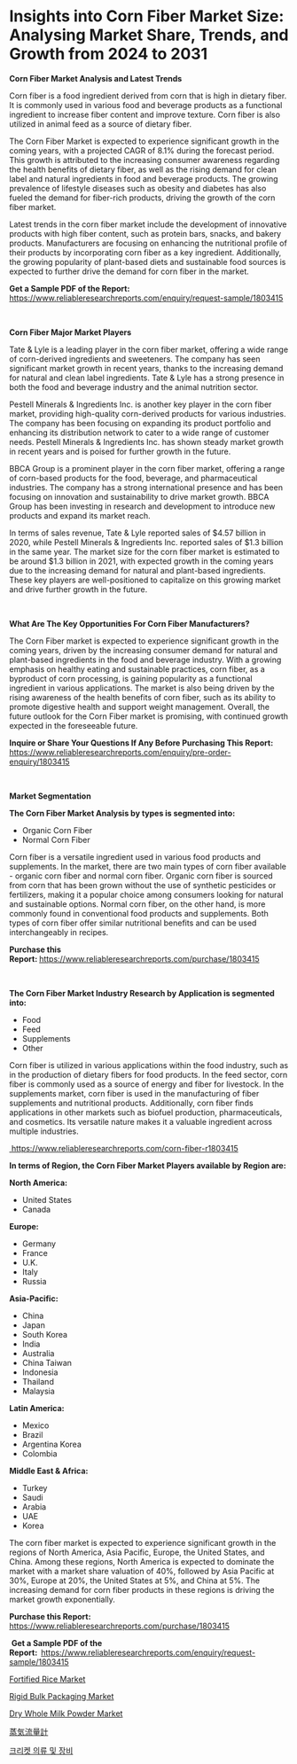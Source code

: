<p><h1>Insights into Corn Fiber Market Size: Analysing Market Share, Trends, and Growth from 2024 to 2031</h1></p><p><strong>Corn Fiber Market Analysis and Latest Trends</strong></p>
<p><p>Corn fiber is a food ingredient derived from corn that is high in dietary fiber. It is commonly used in various food and beverage products as a functional ingredient to increase fiber content and improve texture. Corn fiber is also utilized in animal feed as a source of dietary fiber.</p><p>The Corn Fiber Market is expected to experience significant growth in the coming years, with a projected CAGR of 8.1% during the forecast period. This growth is attributed to the increasing consumer awareness regarding the health benefits of dietary fiber, as well as the rising demand for clean label and natural ingredients in food and beverage products. The growing prevalence of lifestyle diseases such as obesity and diabetes has also fueled the demand for fiber-rich products, driving the growth of the corn fiber market.</p><p>Latest trends in the corn fiber market include the development of innovative products with high fiber content, such as protein bars, snacks, and bakery products. Manufacturers are focusing on enhancing the nutritional profile of their products by incorporating corn fiber as a key ingredient. Additionally, the growing popularity of plant-based diets and sustainable food sources is expected to further drive the demand for corn fiber in the market.</p></p>
<p><strong>Get a Sample PDF of the Report:&nbsp;</strong> <a href="https://www.reliableresearchreports.com/enquiry/request-sample/1803415">https://www.reliableresearchreports.com/enquiry/request-sample/1803415</a></p>
<p>&nbsp;</p>
<p><strong>Corn Fiber Major Market Players</strong></p>
<p><p>Tate & Lyle is a leading player in the corn fiber market, offering a wide range of corn-derived ingredients and sweeteners. The company has seen significant market growth in recent years, thanks to the increasing demand for natural and clean label ingredients. Tate & Lyle has a strong presence in both the food and beverage industry and the animal nutrition sector.</p><p>Pestell Minerals & Ingredients Inc. is another key player in the corn fiber market, providing high-quality corn-derived products for various industries. The company has been focusing on expanding its product portfolio and enhancing its distribution network to cater to a wide range of customer needs. Pestell Minerals & Ingredients Inc. has shown steady market growth in recent years and is poised for further growth in the future.</p><p>BBCA Group is a prominent player in the corn fiber market, offering a range of corn-based products for the food, beverage, and pharmaceutical industries. The company has a strong international presence and has been focusing on innovation and sustainability to drive market growth. BBCA Group has been investing in research and development to introduce new products and expand its market reach.</p><p>In terms of sales revenue, Tate & Lyle reported sales of $4.57 billion in 2020, while Pestell Minerals & Ingredients Inc. reported sales of $1.3 billion in the same year. The market size for the corn fiber market is estimated to be around $1.3 billion in 2021, with expected growth in the coming years due to the increasing demand for natural and plant-based ingredients. These key players are well-positioned to capitalize on this growing market and drive further growth in the future.</p></p>
<p>&nbsp;</p>
<p><strong>What Are The Key Opportunities For Corn Fiber Manufacturers?</strong></p>
<p><p>The Corn Fiber market is expected to experience significant growth in the coming years, driven by the increasing consumer demand for natural and plant-based ingredients in the food and beverage industry. With a growing emphasis on healthy eating and sustainable practices, corn fiber, as a byproduct of corn processing, is gaining popularity as a functional ingredient in various applications. The market is also being driven by the rising awareness of the health benefits of corn fiber, such as its ability to promote digestive health and support weight management. Overall, the future outlook for the Corn Fiber market is promising, with continued growth expected in the foreseeable future.</p></p>
<p><strong>Inquire or Share Your Questions If Any Before Purchasing This Report:</strong> <a href="https://www.reliableresearchreports.com/enquiry/pre-order-enquiry/1803415">https://www.reliableresearchreports.com/enquiry/pre-order-enquiry/1803415</a></p>
<p>&nbsp;</p>
<p><strong>Market Segmentation</strong></p>
<p><strong>The Corn Fiber Market Analysis by types is segmented into:</strong></p>
<p><ul><li>Organic Corn Fiber</li><li>Normal Corn Fiber</li></ul></p>
<p><p>Corn fiber is a versatile ingredient used in various food products and supplements. In the market, there are two main types of corn fiber available - organic corn fiber and normal corn fiber. Organic corn fiber is sourced from corn that has been grown without the use of synthetic pesticides or fertilizers, making it a popular choice among consumers looking for natural and sustainable options. Normal corn fiber, on the other hand, is more commonly found in conventional food products and supplements. Both types of corn fiber offer similar nutritional benefits and can be used interchangeably in recipes.</p></p>
<p><strong>Purchase this Report:&nbsp;</strong><a href="https://www.reliableresearchreports.com/purchase/1803415">https://www.reliableresearchreports.com/purchase/1803415</a></p>
<p>&nbsp;</p>
<p><strong>The Corn Fiber Market Industry Research by Application is segmented into:</strong></p>
<p><ul><li>Food</li><li>Feed</li><li>Supplements</li><li>Other</li></ul></p>
<p><p>Corn fiber is utilized in various applications within the food industry, such as in the production of dietary fibers for food products. In the feed sector, corn fiber is commonly used as a source of energy and fiber for livestock. In the supplements market, corn fiber is used in the manufacturing of fiber supplements and nutritional products. Additionally, corn fiber finds applications in other markets such as biofuel production, pharmaceuticals, and cosmetics. Its versatile nature makes it a valuable ingredient across multiple industries.</p></p>
<p><a href="https://www.reliableresearchreports.com/corn-fiber-r1803415">&nbsp;https://www.reliableresearchreports.com/corn-fiber-r1803415</a></p>
<p><strong>In terms of Region, the Corn Fiber Market Players available by Region are:</strong></p>
<p>
    <p> <strong> North America: </strong>
        <ul>
            <li>United States</li>
            <li>Canada</li>
        </ul>
        </p> 
    <p> <strong> Europe: </strong>
        <ul>
            <li>Germany</li>
            <li>France</li>
            <li>U.K.</li>
            <li>Italy</li>
            <li>Russia</li>
        </ul>
        </p> 
    <p> <strong> Asia-Pacific: </strong>
        <ul>
            <li>China</li>
            <li>Japan</li>
            <li>South Korea</li>
            <li>India</li>
            <li>Australia</li>
            <li>China Taiwan</li>
            <li>Indonesia</li>
            <li>Thailand</li>
            <li>Malaysia</li>
        </ul>
        </p> 
    <p> <strong> Latin America: </strong>
        <ul>
            <li>Mexico</li>
            <li>Brazil</li>
            <li>Argentina Korea</li>
            <li>Colombia</li>
        </ul>
        </p> 
    <p> <strong> Middle East & Africa: </strong>
        <ul>
            <li>Turkey</li>
            <li>Saudi</li>
            <li>Arabia</li>
            <li>UAE</li>
            <li>Korea</li>
        </ul>
    </p>
    </p>
<p><p>The corn fiber market is expected to experience significant growth in the regions of North America, Asia Pacific, Europe, the United States, and China. Among these regions, North America is expected to dominate the market with a market share valuation of 40%, followed by Asia Pacific at 30%, Europe at 20%, the United States at 5%, and China at 5%. The increasing demand for corn fiber products in these regions is driving the market growth exponentially.</p></p>
<p><strong>Purchase this Report: </strong><a href="https://www.reliableresearchreports.com/purchase/1803415">https://www.reliableresearchreports.com/purchase/1803415</a></p>
<p>&nbsp;<strong>Get a Sample PDF of the Report:&nbsp;&nbsp;</strong><a href="https://www.reliableresearchreports.com/enquiry/request-sample/1803415">https://www.reliableresearchreports.com/enquiry/request-sample/1803415</a></p>
<p><strong></strong></p>
<p><p><a href="https://github.com/wwwkeltoum/Market-Research-Report-List-2/blob/main/fortified-rice-market.md">Fortified Rice Market</a></p><p><a href="https://issuu.com/reportprime-2/docs/rigid-bulk-packaging-market-size-2030.pptx">Rigid Bulk Packaging Market</a></p><p><a href="https://github.com/joannesouthgate/Market-Research-Report-List-2/blob/main/dry-whole-milk-powder-market.md">Dry Whole Milk Powder Market</a></p><p><a href="https://github.com/MosesSpinka1914/Market-Research-Report-List-1/blob/main/523892818097.md">蒸気流量計</a></p><p><a href="https://github.com/KellyLyncyh543964/Market-Research-Report-List-1/blob/main/116827716330.md">크리켓 의류 및 장비</a></p></p>